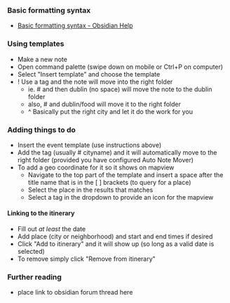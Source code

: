 ```table-of-contents
```
### Basic formatting syntax
- [Basic formatting syntax - Obsidian Help](https://help.obsidian.md/Editing+and+formatting/Basic+formatting+syntax) 

### Using templates
- Make a new note
- Open command palette (swipe down on mobile or Ctrl+P on computer)
- Select "Insert template" and choose the template
- ! Use a tag and the note will move into the right folder
	- ie. # and then dublin (no space) will move the note to the dublin folder
	- also, # and dublin/food will move it to the right folder
	- ^ Basically put the right city and let it do the work for you

### Adding things to do
- Insert the event template (use instructions above)
- Add the tag (usually # cityname) and it will automatically move to the right folder (provided you have configured Auto Note Mover)
- To add a geo coordinate for it so it shows on mapview
	- Navigate to the top part of the template and insert a space after the title name that is in the [ ] brackets (to query for a place)
	- Select the place in the results that matches
	- Select a tag in the dropdown to provide an icon for the mapview


#### Linking to the itinerary
- Fill out *at least* the date 
- Add place (city or neighborhood) and start and end times if desired
- Click "Add to itinerary" and it will show up (so long as a valid date is selected)
- To remove simply click "Remove from itinerary"

### Further reading
- place link to obsidian forum thread here
